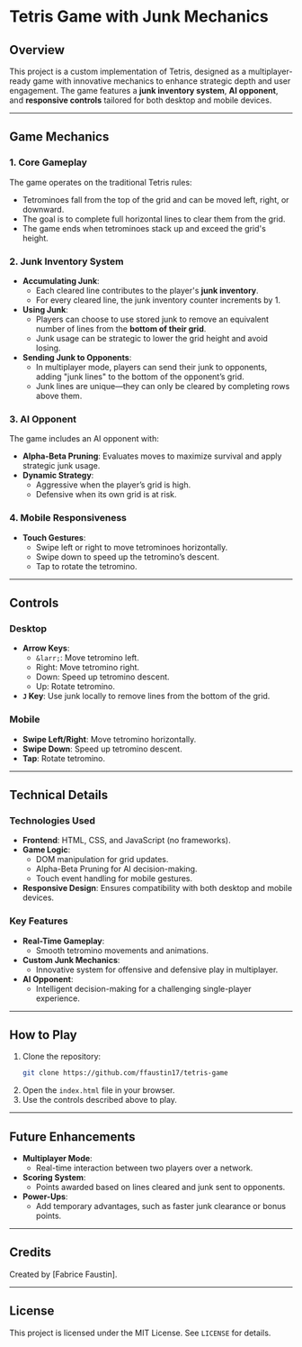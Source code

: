 # Tetris Game with Junk Mechanics

## Overview
This project is a custom implementation of Tetris, designed as a multiplayer-ready game with innovative mechanics to enhance strategic depth and user engagement. The game features a **junk inventory system**, **AI opponent**, and **responsive controls** tailored for both desktop and mobile devices.

---

## Game Mechanics

### 1. **Core Gameplay**
The game operates on the traditional Tetris rules:
- Tetrominoes fall from the top of the grid and can be moved left, right, or downward.
- The goal is to complete full horizontal lines to clear them from the grid.
- The game ends when tetrominoes stack up and exceed the grid's height.

### 2. **Junk Inventory System**
- **Accumulating Junk**:
  - Each cleared line contributes to the player's **junk inventory**.
  - For every cleared line, the junk inventory counter increments by 1.
- **Using Junk**:
  - Players can choose to use stored junk to remove an equivalent number of lines from the **bottom of their grid**.
  - Junk usage can be strategic to lower the grid height and avoid losing.
- **Sending Junk to Opponents**:
  - In multiplayer mode, players can send their junk to opponents, adding "junk lines" to the bottom of the opponent’s grid.
  - Junk lines are unique—they can only be cleared by completing rows above them.

### 3. **AI Opponent**
The game includes an AI opponent with:
- **Alpha-Beta Pruning**: Evaluates moves to maximize survival and apply strategic junk usage.
- **Dynamic Strategy**:
  - Aggressive when the player’s grid is high.
  - Defensive when its own grid is at risk.

### 4. **Mobile Responsiveness**
- **Touch Gestures**:
  - Swipe left or right to move tetrominoes horizontally.
  - Swipe down to speed up the tetromino’s descent.
  - Tap to rotate the tetromino.

---

## Controls

### **Desktop**
- **Arrow Keys**:
  - `&larr;`: Move tetromino left.
  - Right: Move tetromino right.
  - Down: Speed up tetromino descent.
  - Up: Rotate tetromino.
- **`J` Key**: Use junk locally to remove lines from the bottom of the grid.

### **Mobile**
- **Swipe Left/Right**: Move tetromino horizontally.
- **Swipe Down**: Speed up tetromino descent.
- **Tap**: Rotate tetromino.

---

## Technical Details

### Technologies Used
- **Frontend**: HTML, CSS, and JavaScript (no frameworks).
- **Game Logic**: 
  - DOM manipulation for grid updates.
  - Alpha-Beta Pruning for AI decision-making.
  - Touch event handling for mobile gestures.
- **Responsive Design**: Ensures compatibility with both desktop and mobile devices.

### Key Features
- **Real-Time Gameplay**:
  - Smooth tetromino movements and animations.
- **Custom Junk Mechanics**:
  - Innovative system for offensive and defensive play in multiplayer.
- **AI Opponent**:
  - Intelligent decision-making for a challenging single-player experience.

---

## How to Play

1. Clone the repository:
   ```bash
   git clone https://github.com/ffaustin17/tetris-game
   ```
2. Open the `index.html` file in your browser.
3. Use the controls described above to play.

---

## Future Enhancements
- **Multiplayer Mode**:
  - Real-time interaction between two players over a network.
- **Scoring System**:
  - Points awarded based on lines cleared and junk sent to opponents.
- **Power-Ups**:
  - Add temporary advantages, such as faster junk clearance or bonus points.

---

## Credits
Created by [Fabrice Faustin].

---

## License
This project is licensed under the MIT License. See `LICENSE` for details.
